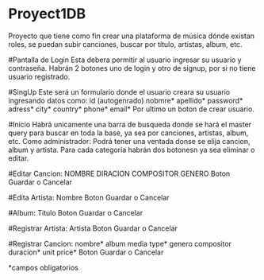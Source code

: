 # Proyect1DB
Proyecto que tiene  como fin crear una plataforma de música dónde existan roles, se puedan subir canciones, buscar por título, artistas, album, etc. 

#Pantalla de Login
Esta debera permitir al usuario ingresar su usuario y contraseña. 
Habrán 2 botones uno de login y otro de signup, por si no tiene usuario registrado.

#SingUp
Este será un formulario donde el usuario creara su usuario ingresando datos como:
id (autogenrado)
nobmre*
apellido*
password*
adress*
city*
country*
phone*
email*
Por ultimo un boton de crear usuario.

#Inicio
Habrá unicamente una barra de busqueda donde se hará el master query para buscar en toda la base, ya sea por canciones, artistas, album, etc. 
Como administrador: 
  Podrá tener una ventada donse se elija cancion, album y artista. Para cada categoría habrán dos botonesn ya sea eliminar o editar. 
  
  #Editar Cancion: 
  NOMBRE
  DIRACION 
  COMPOSITOR
  GENERO
  Boton Guardar o Cancelar
  
  #Edita Artista:
  Nombre
  Boton Guardar o Cancelar
  
  #Album:
  Titulo
  Boton Guardar o Cancelar
 
 #Registrar Artista:
 Artista
 Boton Guardar o Cancelar
 
 #Registrar Cancion:
 nombre*
 album
 media type*
 genero
 compositor
 duracion*
 unit price*
 Boton Guardar o Cancelar
 
 *campos obligatorios 
